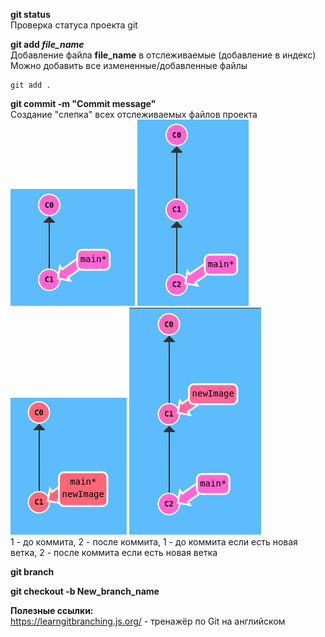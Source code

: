 **git status**  
Проверка статуса проекта git

**git add *file_name***  
Добавление файла **file_name** в отслеживаемые (добавление в индекс)
Можно добавить все измененные/добавленные файлы
```
git add .
```

**git commit -m **"Commit message"****  
Создание "слепка" всех отслеживаемых файлов проекта  
![Commit_before](https://github.com/jeksifrost/python_interview_Q-A/blob/main/images/git/11_commit.png)
![Commit_after](https://github.com/jeksifrost/python_interview_Q-A/blob/main/images/git/12_commit.png)
![Commit_before_with_branch](https://github.com/jeksifrost/python_interview_Q-A/blob/main/images/git/13_commit.png)
![Commit_after_with_branch](https://github.com/jeksifrost/python_interview_Q-A/blob/main/images/git/14_commit.png)  
1 - до коммита, 2 - после коммита, 1 - до коммита если есть новая ветка, 2 - после коммита если есть новая ветка

**git branch**  

**git checkout -b **New_branch_name****

**Полезные ссылки:**  
https://learngitbranching.js.org/ - тренажёр по Git на английском
